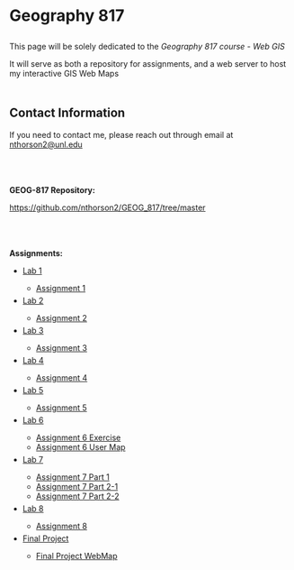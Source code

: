 <html>
	<head>
	</head>
	<body>
		<h1 style="padding-bottom: 10px;">Geography 817</h1>
		<p>This page will be solely dedicated to the <i>Geography 817 course - Web GIS</i></p>
		<p>It will serve as both a repository for assignments, and a web server to host my interactive GIS Web Maps</p>
		<h2 style="padding-top: 20px;">Contact Information</h2>
		<p>If you need to contact me, please reach out through email at <a href="mailto:nthorson2@unl.edu">nthorson2@unl.edu</a></p>
		<p style="padding-top: 50px;"><b>GEOG-817 Repository:</b></p>
		<a href="https://github.com/nthorson2/GEOG_817/tree/master">https://github.com/nthorson2/GEOG_817/tree/master</a>
		<p style="padding-top: 50px;"><b>Assignments:</b></p>
		<ul>
			<li><a href="https://github.com/nthorson2/GEOG_817/tree/master/Lab1">Lab 1</a></li>
				<ul>
					<li><a href="https://GEOG_817/Lab1/index.html">Assignment 1</a></li>
				</ul>
			<li style="padding-top: 5px;"><a href="https://github.com/nthorson2/GEOG_817/tree/master/Lab2">Lab 2</a></li>
				<ul>
					<li><a href="https://GEOG_817/Lab2/index.html">Assignment 2</a></li>
				</ul>
			<li style="padding-top: 5px;"><a href="https://github.com/nthorson2/GEOG_817/tree/master/Lab3">Lab 3</a></li>
				<ul>
					<li><a href="https://GEOG_817/Lab3/src/index.html">Assignment 3</a></li>
				</ul>
			<li style="padding-top: 5px;"><a href="https://github.com/nthorson2/GEOG_817/tree/master/Lab4">Lab 4</a></li>
				<ul>
					<li><a href="https://GEOG_817/Lab4/index.html">Assignment 4</a></li>
				</ul>
			<li style="padding-top: 5px;"><a href="https://github.com/nthorson2/GEOG_817/tree/master/Lab5">Lab 5</a></li>
				<ul>
					<li><a href="https://GEOG_817/Lab5/index.html">Assignment 5</a></li>
				</ul>
			<li style="padding-top: 5px;"><a href="https://github.com/nthorson2/GEOG_817/tree/master/Lab6">Lab 6</a></li>
				<ul>
					<li><a href="https://GEOG_817/Lab6/Lab6_Exercise/index.html">Assignment 6 Exercise</a></li>
					<li><a href="https://GEOG_817/Lab6/Lab6_UserMap/index.html">Assignment 6 User Map</a></li>
				</ul>
			<li style="padding-top: 5px;"><a href="https://github.com/nthorson2/GEOG_817/tree/master/Lab7">Lab 7</a></li>
				<ul>
					<li><a href="https://GEOG_817/Lab7/part1/index.html">Assignment 7 Part 1</a></li>
					<li><a href="https://GEOG_817/Lab7/part2-1/index.html">Assignment 7 Part 2-1</a></li>
					<li><a href="https://GEOG_817/Lab7/part2-2/index.html">Assignment 7 Part 2-2</a></li>
				</ul>
			<li style="padding-top: 5px;"><a href="https://github.com/nthorson2/GEOG_817/tree/master/Lab8">Lab 8</a></li>
				<ul>
					<li><a href="https://GEOG_817/Lab8/index.html">Assignment 8</a></li>
				</ul>
			<li style="padding-top: 5px;"><a href="https://github.com/nthorson2/GEOG_817/tree/master/FinalProject">Final Project</a></li>
				<ul>
					<li><a href="https://GEOG_817/FinalProject/index2.html">Final Project WebMap</a></li>
				</ul>
		</ul>
	</body>
</html>
